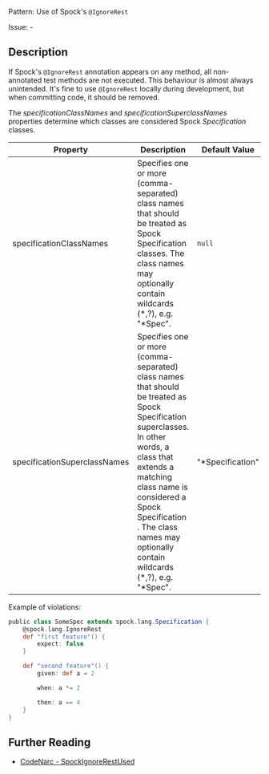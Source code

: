 Pattern: Use of Spock's `@IgnoreRest`

Issue: -

## Description

If Spock's `@IgnoreRest` annotation appears on any method, all non-annotated test methods are not executed. This behaviour is almost always unintended. It's fine to use `@IgnoreRest` locally during development, but when committing code, it should be removed.

The *specificationClassNames* and *specificationSuperclassNames* properties determine which classes are considered Spock *Specification* classes.

| **Property**                 | **Description**                                                                                                                                                                                                                                                                          | **Default Value** |
| --- | --- | --- |
| specificationClassNames      | Specifies one or more (comma-separated) class names that should be treated as Spock Specification classes. The class names may optionally contain wildcards (\*,?), e.g. "\*Spec".                                                                                                       | `null`            |
| specificationSuperclassNames | Specifies one or more (comma-separated) class names that should be treated as Spock Specification superclasses. In other words, a class that extends a matching class name is considered a Spock Specification . The class names may optionally contain wildcards (\*,?), e.g. "\*Spec". | "\*Specification" |

Example of violations:

``` groovy
public class SomeSpec extends spock.lang.Specification {
    @spock.lang.IgnoreRest
    def "first feature"() {
        expect: false
    }

    def "second feature"() {
        given: def a = 2

        when: a *= 2

        then: a == 4
    }
}
```

## Further Reading

* [CodeNarc - SpockIgnoreRestUsed](https://codenarc.github.io/CodeNarc/codenarc-rules-junit.html#spockignorerestused-rule)